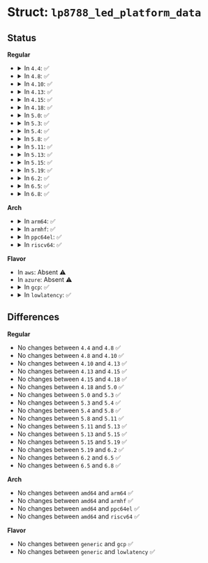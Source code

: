 # Struct: <code>lp8788_led_platform_data</code>

## Status
<b>Regular</b>
<ul>
<li>
<details>
<summary>In <code>4.4</code>: ✅</summary>

```c
struct lp8788_led_platform_data {
    char *name;
    enum lp8788_isink_scale scale;
    enum lp8788_isink_number num;
    int iout_code;
};
```
</details>
</li>
<li>
<details>
<summary>In <code>4.8</code>: ✅</summary>

```c
struct lp8788_led_platform_data {
    char *name;
    enum lp8788_isink_scale scale;
    enum lp8788_isink_number num;
    int iout_code;
};
```
</details>
</li>
<li>
<details>
<summary>In <code>4.10</code>: ✅</summary>

```c
struct lp8788_led_platform_data {
    char *name;
    enum lp8788_isink_scale scale;
    enum lp8788_isink_number num;
    int iout_code;
};
```
</details>
</li>
<li>
<details>
<summary>In <code>4.13</code>: ✅</summary>

```c
struct lp8788_led_platform_data {
    char *name;
    enum lp8788_isink_scale scale;
    enum lp8788_isink_number num;
    int iout_code;
};
```
</details>
</li>
<li>
<details>
<summary>In <code>4.15</code>: ✅</summary>

```c
struct lp8788_led_platform_data {
    char *name;
    enum lp8788_isink_scale scale;
    enum lp8788_isink_number num;
    int iout_code;
};
```
</details>
</li>
<li>
<details>
<summary>In <code>4.18</code>: ✅</summary>

```c
struct lp8788_led_platform_data {
    char *name;
    enum lp8788_isink_scale scale;
    enum lp8788_isink_number num;
    int iout_code;
};
```
</details>
</li>
<li>
<details>
<summary>In <code>5.0</code>: ✅</summary>

```c
struct lp8788_led_platform_data {
    char *name;
    enum lp8788_isink_scale scale;
    enum lp8788_isink_number num;
    int iout_code;
};
```
</details>
</li>
<li>
<details>
<summary>In <code>5.3</code>: ✅</summary>

```c
struct lp8788_led_platform_data {
    char *name;
    enum lp8788_isink_scale scale;
    enum lp8788_isink_number num;
    int iout_code;
};
```
</details>
</li>
<li>
<details>
<summary>In <code>5.4</code>: ✅</summary>

```c
struct lp8788_led_platform_data {
    char *name;
    enum lp8788_isink_scale scale;
    enum lp8788_isink_number num;
    int iout_code;
};
```
</details>
</li>
<li>
<details>
<summary>In <code>5.8</code>: ✅</summary>

```c
struct lp8788_led_platform_data {
    char *name;
    enum lp8788_isink_scale scale;
    enum lp8788_isink_number num;
    int iout_code;
};
```
</details>
</li>
<li>
<details>
<summary>In <code>5.11</code>: ✅</summary>

```c
struct lp8788_led_platform_data {
    char *name;
    enum lp8788_isink_scale scale;
    enum lp8788_isink_number num;
    int iout_code;
};
```
</details>
</li>
<li>
<details>
<summary>In <code>5.13</code>: ✅</summary>

```c
struct lp8788_led_platform_data {
    char *name;
    enum lp8788_isink_scale scale;
    enum lp8788_isink_number num;
    int iout_code;
};
```
</details>
</li>
<li>
<details>
<summary>In <code>5.15</code>: ✅</summary>

```c
struct lp8788_led_platform_data {
    char *name;
    enum lp8788_isink_scale scale;
    enum lp8788_isink_number num;
    int iout_code;
};
```
</details>
</li>
<li>
<details>
<summary>In <code>5.19</code>: ✅</summary>

```c
struct lp8788_led_platform_data {
    char *name;
    enum lp8788_isink_scale scale;
    enum lp8788_isink_number num;
    int iout_code;
};
```
</details>
</li>
<li>
<details>
<summary>In <code>6.2</code>: ✅</summary>

```c
struct lp8788_led_platform_data {
    char *name;
    enum lp8788_isink_scale scale;
    enum lp8788_isink_number num;
    int iout_code;
};
```
</details>
</li>
<li>
<details>
<summary>In <code>6.5</code>: ✅</summary>

```c
struct lp8788_led_platform_data {
    char *name;
    enum lp8788_isink_scale scale;
    enum lp8788_isink_number num;
    int iout_code;
};
```
</details>
</li>
<li>
<details>
<summary>In <code>6.8</code>: ✅</summary>

```c
struct lp8788_led_platform_data {
    char *name;
    enum lp8788_isink_scale scale;
    enum lp8788_isink_number num;
    int iout_code;
};
```
</details>
</li>
</ul>
<b>Arch</b>
<ul>
<li>
<details>
<summary>In <code>arm64</code>: ✅</summary>

```c
struct lp8788_led_platform_data {
    char *name;
    enum lp8788_isink_scale scale;
    enum lp8788_isink_number num;
    int iout_code;
};
```
</details>
</li>
<li>
<details>
<summary>In <code>armhf</code>: ✅</summary>

```c
struct lp8788_led_platform_data {
    char *name;
    enum lp8788_isink_scale scale;
    enum lp8788_isink_number num;
    int iout_code;
};
```
</details>
</li>
<li>
<details>
<summary>In <code>ppc64el</code>: ✅</summary>

```c
struct lp8788_led_platform_data {
    char *name;
    enum lp8788_isink_scale scale;
    enum lp8788_isink_number num;
    int iout_code;
};
```
</details>
</li>
<li>
<details>
<summary>In <code>riscv64</code>: ✅</summary>

```c
struct lp8788_led_platform_data {
    char *name;
    enum lp8788_isink_scale scale;
    enum lp8788_isink_number num;
    int iout_code;
};
```
</details>
</li>
</ul>
<b>Flavor</b>
<ul>
<li>
In <code>aws</code>: Absent ⚠️
</li>
<li>
In <code>azure</code>: Absent ⚠️
</li>
<li>
<details>
<summary>In <code>gcp</code>: ✅</summary>

```c
struct lp8788_led_platform_data {
    char *name;
    enum lp8788_isink_scale scale;
    enum lp8788_isink_number num;
    int iout_code;
};
```
</details>
</li>
<li>
<details>
<summary>In <code>lowlatency</code>: ✅</summary>

```c
struct lp8788_led_platform_data {
    char *name;
    enum lp8788_isink_scale scale;
    enum lp8788_isink_number num;
    int iout_code;
};
```
</details>
</li>
</ul>

## Differences
<b>Regular</b>
<ul>
<li>
No changes between <code>4.4</code> and <code>4.8</code> ✅
</li>
<li>
No changes between <code>4.8</code> and <code>4.10</code> ✅
</li>
<li>
No changes between <code>4.10</code> and <code>4.13</code> ✅
</li>
<li>
No changes between <code>4.13</code> and <code>4.15</code> ✅
</li>
<li>
No changes between <code>4.15</code> and <code>4.18</code> ✅
</li>
<li>
No changes between <code>4.18</code> and <code>5.0</code> ✅
</li>
<li>
No changes between <code>5.0</code> and <code>5.3</code> ✅
</li>
<li>
No changes between <code>5.3</code> and <code>5.4</code> ✅
</li>
<li>
No changes between <code>5.4</code> and <code>5.8</code> ✅
</li>
<li>
No changes between <code>5.8</code> and <code>5.11</code> ✅
</li>
<li>
No changes between <code>5.11</code> and <code>5.13</code> ✅
</li>
<li>
No changes between <code>5.13</code> and <code>5.15</code> ✅
</li>
<li>
No changes between <code>5.15</code> and <code>5.19</code> ✅
</li>
<li>
No changes between <code>5.19</code> and <code>6.2</code> ✅
</li>
<li>
No changes between <code>6.2</code> and <code>6.5</code> ✅
</li>
<li>
No changes between <code>6.5</code> and <code>6.8</code> ✅
</li>
</ul>
<b>Arch</b>
<ul>
<li>
No changes between <code>amd64</code> and <code>arm64</code> ✅
</li>
<li>
No changes between <code>amd64</code> and <code>armhf</code> ✅
</li>
<li>
No changes between <code>amd64</code> and <code>ppc64el</code> ✅
</li>
<li>
No changes between <code>amd64</code> and <code>riscv64</code> ✅
</li>
</ul>
<b>Flavor</b>
<ul>
<li>
No changes between <code>generic</code> and <code>gcp</code> ✅
</li>
<li>
No changes between <code>generic</code> and <code>lowlatency</code> ✅
</li>
</ul>
